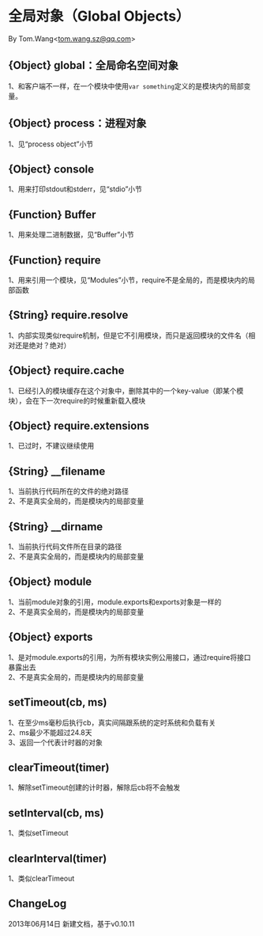 # 全局对象（Global Objects） #
By Tom.Wang<tom.wang.sz@qq.com\>

## {Object} global：全局命名空间对象 ##
1、和客户端不一样，在一个模块中使用`var something`定义的是模块内的局部变量。  

## {Object} process：进程对象 ##
1、见“process object”小节  

## {Object} console ##
1、用来打印stdout和stderr，见“stdio”小节

## {Function} Buffer ##
1、用来处理二进制数据，见“Buffer”小节  

## {Function} require ##
1、用来引用一个模块，见“Modules”小节，require不是全局的，而是模块内的局部函数  

## {String} require.resolve ##
1、内部实现类似require机制，但是它不引用模块，而只是返回模块的文件名（相对还是绝对？绝对）  

## {Object} require.cache ##
1、已经引入的模块缓存在这个对象中，删除其中的一个key-value（即某个模块），会在下一次require的时候重新载入模块  

## {Object} require.extensions ##
1、已过时，不建议继续使用  

## {String} __filename ##
1、当前执行代码所在的文件的绝对路径  
2、不是真实全局的，而是模块内的局部变量  

## {String} __dirname ##
1、当前执行代码文件所在目录的路径  
2、不是真实全局的，而是模块内的局部变量  

## {Object} module ##
1、当前module对象的引用，module.exports和exports对象是一样的  
2、不是真实全局的，而是模块内的局部变量  

## {Object} exports ##
1、是对module.exports的引用，为所有模块实例公用接口，通过require将接口暴露出去  
2、不是真实全局的，而是模块内的局部变量  

## setTimeout(cb, ms) ##
1、在至少ms毫秒后执行cb，真实间隔跟系统的定时系统和负载有关  
2、ms最少不能超过24.8天  
3、返回一个代表计时器的对象  

## clearTimeout(timer) ##
1、解除setTimeout创建的计时器，解除后cb将不会触发  

## setInterval(cb, ms) ##
1、类似setTimeout  

## clearInterval(timer) ##
1、类似clearTimeout  

## ChangeLog ##
2013年06月14日 新建文档，基于v0.10.11
